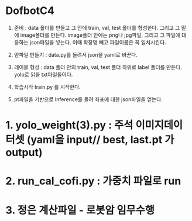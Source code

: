 # DofbotC4

1. 준비 :
data 폴더를 만들고 그 안에 train, val, test 폴더를 형성한다.
그리고 그 밑에 image폴더를 만든다.
image폴더 안에는 png나 jpg파일, 그리고 그 파일에 대응하는 json파일을 넣는다.
이때 확장명 빼고 파일이름은 꼭 일치시킨다.

2. 얌파일 만들기 :
data.py를 돌려서 json을 yaml로 바꾼다.

3. 레이블 형성 :
data 폴더 안의 train, val, test 폴더 하위로 label 폴더를 만든다.
yolo로 읽을 txt파일들이다.

4. 학습시작
train.py 를 시작한다.

5. pt파일을 기반으로 Inference를 돌려 좌표에 대한 json파일을 얻는다.

# 1. yolo_weight(3).py : 주석 이미지데이터셋 (yaml을 input// best, last.pt 가 output)
# 2. run_cal_cofi.py : 가중치 파일로 run
# 3. 정은 계산파일 - 로봇암 임무수행 

